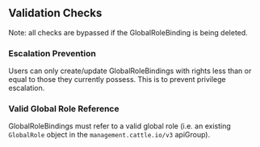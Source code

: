 ## Validation Checks

Note: all checks are bypassed if the GlobalRoleBinding is being deleted.

### Escalation Prevention

Users can only create/update GlobalRoleBindings with rights less than or equal to those they currently possess. This is to prevent privilege escalation. 

### Valid Global Role Reference

GlobalRoleBindings must refer to a valid global role (i.e. an existing `GlobalRole` object in the `management.cattle.io/v3` apiGroup).
